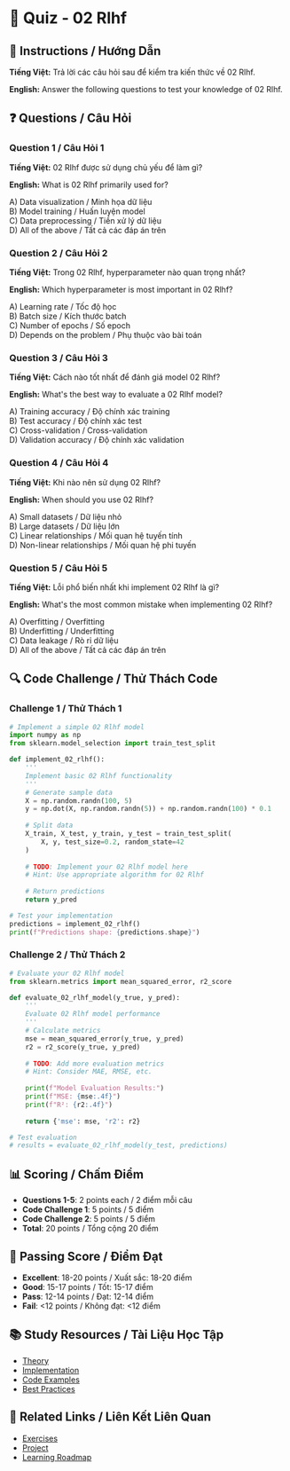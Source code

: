 # 🧠 Quiz - 02 Rlhf

## 📝 Instructions / Hướng Dẫn

**Tiếng Việt:** Trả lời các câu hỏi sau để kiểm tra kiến thức về 02 Rlhf.

**English:** Answer the following questions to test your knowledge of 02 Rlhf.

## ❓ Questions / Câu Hỏi

### Question 1 / Câu Hỏi 1
**Tiếng Việt:** 02 Rlhf được sử dụng chủ yếu để làm gì?

**English:** What is 02 Rlhf primarily used for?

A) Data visualization / Minh họa dữ liệu  
B) Model training / Huấn luyện model  
C) Data preprocessing / Tiền xử lý dữ liệu  
D) All of the above / Tất cả các đáp án trên

### Question 2 / Câu Hỏi 2
**Tiếng Việt:** Trong 02 Rlhf, hyperparameter nào quan trọng nhất?

**English:** Which hyperparameter is most important in 02 Rlhf?

A) Learning rate / Tốc độ học  
B) Batch size / Kích thước batch  
C) Number of epochs / Số epoch  
D) Depends on the problem / Phụ thuộc vào bài toán

### Question 3 / Câu Hỏi 3
**Tiếng Việt:** Cách nào tốt nhất để đánh giá model 02 Rlhf?

**English:** What's the best way to evaluate a 02 Rlhf model?

A) Training accuracy / Độ chính xác training  
B) Test accuracy / Độ chính xác test  
C) Cross-validation / Cross-validation  
D) Validation accuracy / Độ chính xác validation

### Question 4 / Câu Hỏi 4
**Tiếng Việt:** Khi nào nên sử dụng 02 Rlhf?

**English:** When should you use 02 Rlhf?

A) Small datasets / Dữ liệu nhỏ  
B) Large datasets / Dữ liệu lớn  
C) Linear relationships / Mối quan hệ tuyến tính  
D) Non-linear relationships / Mối quan hệ phi tuyến

### Question 5 / Câu Hỏi 5
**Tiếng Việt:** Lỗi phổ biến nhất khi implement 02 Rlhf là gì?

**English:** What's the most common mistake when implementing 02 Rlhf?

A) Overfitting / Overfitting  
B) Underfitting / Underfitting  
C) Data leakage / Rò rỉ dữ liệu  
D) All of the above / Tất cả các đáp án trên

## 🔍 Code Challenge / Thử Thách Code

### Challenge 1 / Thử Thách 1
```python
# Implement a simple 02 Rlhf model
import numpy as np
from sklearn.model_selection import train_test_split

def implement_02_rlhf():
    '''
    Implement basic 02 Rlhf functionality
    '''
    # Generate sample data
    X = np.random.randn(100, 5)
    y = np.dot(X, np.random.randn(5)) + np.random.randn(100) * 0.1
    
    # Split data
    X_train, X_test, y_train, y_test = train_test_split(
        X, y, test_size=0.2, random_state=42
    )
    
    # TODO: Implement your 02 Rlhf model here
    # Hint: Use appropriate algorithm for 02 Rlhf
    
    # Return predictions
    return y_pred

# Test your implementation
predictions = implement_02_rlhf()
print(f"Predictions shape: {predictions.shape}")
```

### Challenge 2 / Thử Thách 2
```python
# Evaluate your 02 Rlhf model
from sklearn.metrics import mean_squared_error, r2_score

def evaluate_02_rlhf_model(y_true, y_pred):
    '''
    Evaluate 02 Rlhf model performance
    '''
    # Calculate metrics
    mse = mean_squared_error(y_true, y_pred)
    r2 = r2_score(y_true, y_pred)
    
    # TODO: Add more evaluation metrics
    # Hint: Consider MAE, RMSE, etc.
    
    print(f"Model Evaluation Results:")
    print(f"MSE: {mse:.4f}")
    print(f"R²: {r2:.4f}")
    
    return {'mse': mse, 'r2': r2}

# Test evaluation
# results = evaluate_02_rlhf_model(y_test, predictions)
```

## 📊 Scoring / Chấm Điểm

- **Questions 1-5**: 2 points each / 2 điểm mỗi câu
- **Code Challenge 1**: 5 points / 5 điểm
- **Code Challenge 2**: 5 points / 5 điểm
- **Total**: 20 points / Tổng cộng 20 điểm

## 🎯 Passing Score / Điểm Đạt

- **Excellent**: 18-20 points / Xuất sắc: 18-20 điểm
- **Good**: 15-17 points / Tốt: 15-17 điểm  
- **Pass**: 12-14 points / Đạt: 12-14 điểm
- **Fail**: <12 points / Không đạt: <12 điểm

## 📚 Study Resources / Tài Liệu Học Tập

- [Theory](./THEORY_02_rlhf.md)
- [Implementation](./IMPLEMENTATION_02_rlhf.md)
- [Code Examples](./CODE_EXAMPLES_02_rlhf.md)
- [Best Practices](./BEST_PRACTICES_02_rlhf.md)

## 🔗 Related Links / Liên Kết Liên Quan

- [Exercises](./EXERCISES_02_rlhf.md)
- [Project](./PROJECT_02_rlhf.md)
- [Learning Roadmap](./LEARNING_ROADMAP_02_rlhf.md)
